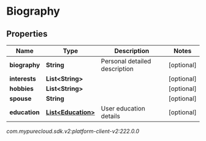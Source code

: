 # Biography


## Properties

| Name | Type | Description | Notes |
| ------------ | ------------- | ------------- | ------------- |
| **biography** | **String** | Personal detailed description |  [optional] |
| **interests** | **List&lt;String&gt;** |  |  [optional] |
| **hobbies** | **List&lt;String&gt;** |  |  [optional] |
| **spouse** | **String** |  |  [optional] |
| **education** | [**List&lt;Education&gt;**](Education) | User education details |  [optional] |




_com.mypurecloud.sdk.v2:platform-client-v2:222.0.0_
